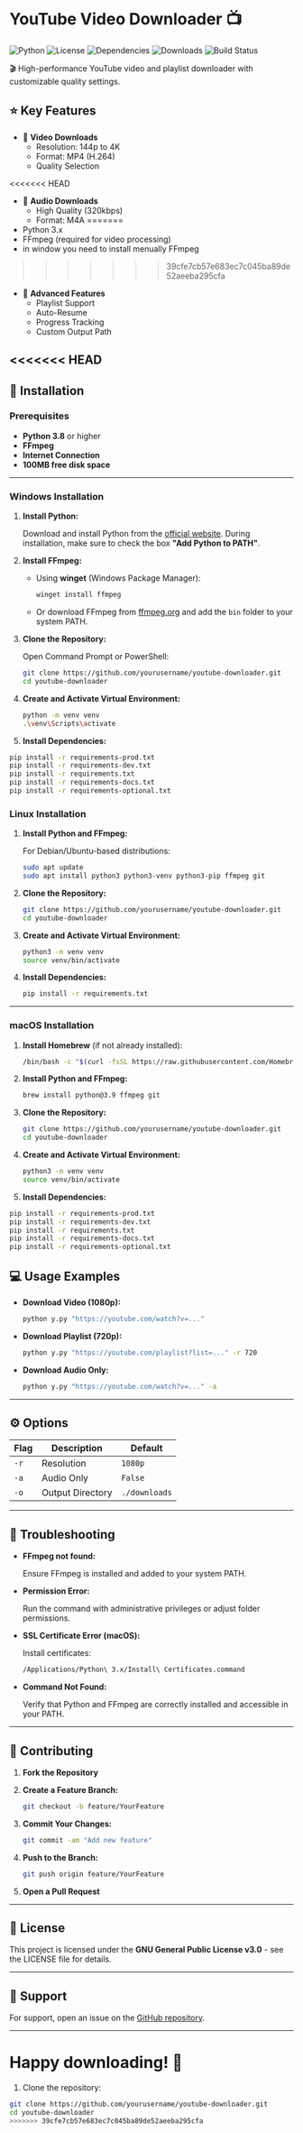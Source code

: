 # YouTube Video Downloader 📺

![Python](https://img.shields.io/badge/python-3.8%2B-blue.svg)
![License](https://img.shields.io/badge/license-GPL--3.0-green.svg)
![Dependencies](https://img.shields.io/badge/dependencies-up%20to%20date-brightgreen.svg)
![Downloads](https://img.shields.io/badge/downloads-1k%2Fmonth-blue)
![Build Status](https://img.shields.io/badge/build-passing-success)

🎬 High-performance YouTube video and playlist downloader with customizable quality settings.

## ⭐ Key Features

- 🎥 **Video Downloads**
  - Resolution: 144p to 4K
  - Format: MP4 (H.264)
  - Quality Selection

<<<<<<< HEAD
- 🎵 **Audio Downloads**
  - High Quality (320kbps)
  - Format: M4A
=======
- Python 3.x
- FFmpeg (required for video processing)
- in window you need to install menually FFmpeg
>>>>>>> 39cfe7cb57e683ec7c045ba89de52aeeba295cfa

- 📑 **Advanced Features**
  - Playlist Support
  - Auto-Resume
  - Progress Tracking
  - Custom Output Path

<<<<<<< HEAD
---

## 🚀 Installation

### Prerequisites

- **Python 3.8** or higher
- **FFmpeg**
- **Internet Connection**
- **100MB free disk space**

---

### Windows Installation

1. **Install Python:**

   Download and install Python from the [official website](https://www.python.org/downloads/windows/). During installation, make sure to check the box **"Add Python to PATH"**.

2. **Install FFmpeg:**

   - Using **winget** (Windows Package Manager):

     ```powershell
     winget install ffmpeg
     ```

   - Or download FFmpeg from [ffmpeg.org](https://ffmpeg.org/download.html) and add the `bin` folder to your system PATH.

3. **Clone the Repository:**

   Open Command Prompt or PowerShell:

   ```bash
   git clone https://github.com/yourusername/youtube-downloader.git
   cd youtube-downloader
   ```

4. **Create and Activate Virtual Environment:**

   ```bash
   python -m venv venv
   .\venv\Scripts\activate
   ```

5. **Install Dependencies:**

```bash
pip install -r requirements-prod.txt
pip install -r requirements-dev.txt
pip install -r requirements.txt
pip install -r requirements-docs.txt
pip install -r requirements-optional.txt
```

### Linux Installation

1. **Install Python and FFmpeg:**

   For Debian/Ubuntu-based distributions:

   ```bash
   sudo apt update
   sudo apt install python3 python3-venv python3-pip ffmpeg git
   ```

2. **Clone the Repository:**

   ```bash
   git clone https://github.com/yourusername/youtube-downloader.git
   cd youtube-downloader
   ```

3. **Create and Activate Virtual Environment:**

   ```bash
   python3 -m venv venv
   source venv/bin/activate
   ```

4. **Install Dependencies:**

   ```bash
   pip install -r requirements.txt
   ```

---

### macOS Installation

1. **Install Homebrew** (if not already installed):

   ```bash
   /bin/bash -c "$(curl -fsSL https://raw.githubusercontent.com/Homebrew/install/HEAD/install.sh)"
   ```

2. **Install Python and FFmpeg:**

   ```bash
   brew install python@3.9 ffmpeg git
   ```

3. **Clone the Repository:**

   ```bash
   git clone https://github.com/yourusername/youtube-downloader.git
   cd youtube-downloader
   ```

4. **Create and Activate Virtual Environment:**

   ```bash
   python3 -m venv venv
   source venv/bin/activate
   ```

5. **Install Dependencies:**

```bash
pip install -r requirements-prod.txt
pip install -r requirements-dev.txt
pip install -r requirements.txt
pip install -r requirements-docs.txt
pip install -r requirements-optional.txt
```

## 💻 Usage Examples

- **Download Video (1080p):**

  ```bash
  python y.py "https://youtube.com/watch?v=..."
  ```

- **Download Playlist (720p):**

  ```bash
  python y.py "https://youtube.com/playlist?list=..." -r 720
  ```

- **Download Audio Only:**

  ```bash
  python y.py "https://youtube.com/watch?v=..." -a
  ```

---

## ⚙️ Options

| Flag | Description      | Default        |
|------|------------------|----------------|
| `-r` | Resolution       | `1080p`        |
| `-a` | Audio Only       | `False`        |
| `-o` | Output Directory | `./downloads`  |

---

## 🔧 Troubleshooting

- **FFmpeg not found:**

  Ensure FFmpeg is installed and added to your system PATH.

- **Permission Error:**

  Run the command with administrative privileges or adjust folder permissions.

- **SSL Certificate Error (macOS):**

  Install certificates:

  ```bash
  /Applications/Python\ 3.x/Install\ Certificates.command
  ```

- **Command Not Found:**

  Verify that Python and FFmpeg are correctly installed and accessible in your PATH.

---

## 🤝 Contributing

1. **Fork the Repository**

2. **Create a Feature Branch:**

   ```bash
   git checkout -b feature/YourFeature
   ```

3. **Commit Your Changes:**

   ```bash
   git commit -am "Add new feature"
   ```

4. **Push to the Branch:**

   ```bash
   git push origin feature/YourFeature
   ```

5. **Open a Pull Request**

---

## 📝 License

This project is licensed under the **GNU General Public License v3.0** - see the LICENSE file for details.

---

## 💬 Support

For support, open an issue on the [GitHub repository](https://github.com/yourusername/youtube-downloader/issues).

---

Happy downloading! 🎉
=======
1. Clone the repository:
```bash
git clone https://github.com/yourusername/youtube-downloader.git
cd youtube-downloader
>>>>>>> 39cfe7cb57e683ec7c045ba89de52aeeba295cfa
